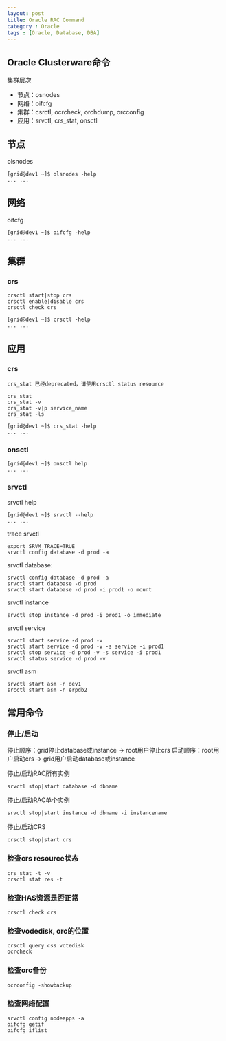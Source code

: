 ```yaml
---
layout: post
title: Oracle RAC Command
category : Oracle
tags : [Oracle, Database, DBA]
---
```


## Oracle Clusterware命令

集群层次

* 节点：osnodes
* 网络：oifcfg
* 集群：csrctl, ocrcheck, orchdump, orcconfig
* 应用：srvctl, crs_stat, onsctl

## 节点

olsnodes

    [grid@dev1 ~]$ olsnodes -help
    ... ...

## 网络

oifcfg

    [grid@dev1 ~]$ oifcfg -help
	... ...


## 集群

### crs

	crsctl start|stop crs	
    crsctl enable|disable crs
	crsctl check crs
    
    [grid@dev1 ~]$ crsctl -help
	... ...

## 应用

### crs

    crs_stat 已经deprecated，请使用crsctl status resource

	crs_stat
	crs_stat -v
	crs_stat -v|p service_name
	crs_stat -ls
    
    [grid@dev1 ~]$ crs_stat -help
	... ...

### onsctl
	
	[grid@dev1 ~]$ onsctl help
	... ...

### srvctl	

srvctl help	

	[grid@dev1 ~]$ srvctl --help
	... ...

trace srvctl

	export SRVM_TRACE=TRUE
	srvctl config database -d prod -a

srvctl database:	

 	srvctl config database -d prod -a		
	srvctl start database -d prod
	srvctl start database -d prod -i prod1 -o mount
	
srvctl	instance

	srvctl stop instance -d prod -i prod1 -o immediate
	
srvctl	service

	srvctl start service -d prod -v
	srvctl start service -d prod -v -s service -i prod1
	srvctl stop service -d prod -v -s service -i prod1
	srvctl status service -d prod -v
				
srvctl	asm	
	
	srvctl start asm -n dev1
	srcctl start asm -n erpdb2

    
## 常用命令

### 停止/启动

停止顺序：grid停止database或instance -> root用户停止crs
启动顺序：root用户启动crs -> grid用户启动database或instance

停止/启动RAC所有实例

    srvctl stop|start database -d dbname

停止/启动RAC单个实例

    srvctl stop|start instance -d dbname -i instancename
 
停止/启动CRS

    crsctl stop|start crs
    
### 检查crs resource状态

    crs_stat -t -v
    crsctl stat res -t
    
### 检查HAS资源是否正常

    crsctl check crs
    
### 检查vodedisk, orc的位置

    crsctl query css votedisk
    ocrcheck
    
### 检查orc备份

    ocrconfig -showbackup
    
### 检查网络配置

    srvctl config nodeapps -a
    oifcfg getif
    oifcfg iflist